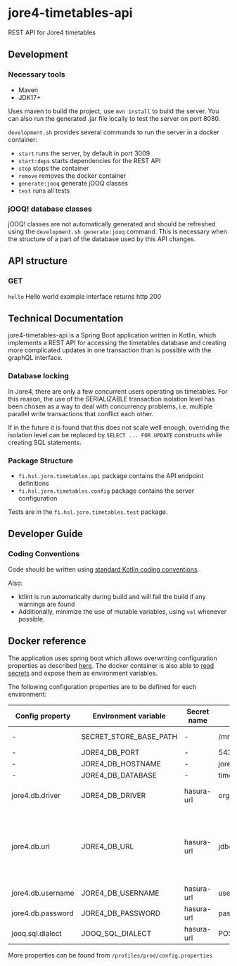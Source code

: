 # jore4-timetables-api

REST API for Jore4 timetables

## Development

### Necessary tools

- Maven
- JDK17+

Uses maven to build the project, use `mvn install` to build the server. You can also run the generated .jar file locally to test the server on port 8080.

`development.sh` provides several commands to run the server in a docker container:

- `start` runs the server, by default in port 3009
- `start:deps` starts dependencies for the REST API
- `stop` stops the container
- `remove` removes the docker container
- `generate:jooq` generate jOOQ classes
- `test` runs all tests

### jOOQ! database classes

jOOQ! classes are not automatically generated and should be refreshed using the `development.sh generate:jooq` command. This is necessary when the structure of a part of the database used by this API changes.

## API structure

### GET

`hello` Hello world example interface returns http 200

## Technical Documentation

jore4-timetables-api is a Spring Boot application written in Kotlin, which implements a REST API for accessing the timetables database and creating more complicated updates in one transaction than is possible with the graphQL interface.

### Database locking

In Jore4, there are only a few concurrent users operating on timetables. For this reason, the use of the SERIALIZABLE transaction isolation level has been chosen as a way to deal with concurrency problems, i.e. multiple parallel write transactions that conflict each other.

If in the future it is found that this does not scale well enough, overriding the isolation level can be replaced by `SELECT ... FOR UPDATE` constructs while creating SQL statements.

### Package Structure

- `fi.hsl.jore.timetables.api` package contains the API endpoint definitions
- `fi.hsl.jore.timetables.config` package contains the server configuration

Tests are in the `fi.hsl.jore.timetables.test` package.

## Developer Guide

### Coding Conventions

Code should be written using [standard Kotlin coding conventions](https://kotlinlang.org/docs/coding-conventions.html).

Also:

- ktlint is run automatically during build and will fail the build if any warnings are found
- Additionally, minimize the use of mutable variables, using `val` whenever possible.

## Docker reference

The application uses spring boot which allows overwriting configuration properties as described
[here](https://docs.spring.io/spring-boot/docs/current/reference/html/features.html#features.external-config.typesafe-configuration-properties.relaxed-binding.environment-variables).
The docker container is also able to
[read secrets](https://github.com/HSLdevcom/jore4-tools#read-secretssh) and expose
them as environment variables.

The following configuration properties are to be defined for each environment:

| Config property   | Environment variable   | Secret name | Example                                       | Description                                                                                                                     |
| ----------------- | ---------------------- | ----------- | --------------------------------------------- | ------------------------------------------------------------------------------------------------------------------------------- |
| -                 | SECRET_STORE_BASE_PATH | -           | /mnt/secrets-store                            | Directory containing the docker secrets                                                                                         |
| -                 | JORE4_DB_PORT          | -           | 5432                                          | Port of database                                                                                                                |
| -                 | JORE4_DB_HOSTNAME      | -           | jore4-testdb                                  | Hostname for database                                                                                                           |
| -                 | JORE4_DB_DATABASE      | -           | timetablesdb                                  | Database name                                                                                                                   |
| jore4.db.driver   | JORE4_DB_DRIVER        | hasura-url  | org.postgresql.Driver                         | Driver for database connection. Postgresql by default                                                                           |
| jore4.db.url      | JORE4_DB_URL           | hasura-url  | jdbc:postgresql://localhost:5342/timetablesdb | JDBC connection URL for database. Constructed from JORE4_DB_PORT, JORE4_DB_HOSTNAME and JORE4_DB_DATABASE if it is not defined. |
| jore4.db.username | JORE4_DB_USERNAME      | hasura-url  | username                                      | Database username                                                                                                               |
| jore4.db.password | JORE4_DB_PASSWORD      | hasura-url  | password                                      | Database user password                                                                                                          |
| jooq.sql.dialect  | JOOQ_SQL_DIALECT       | hasura-url  | POSTGRES                                      | Dialect for jOOQ, postgresql by default                                                                                         |

More properties can be found from `/profiles/prod/config.properties`
